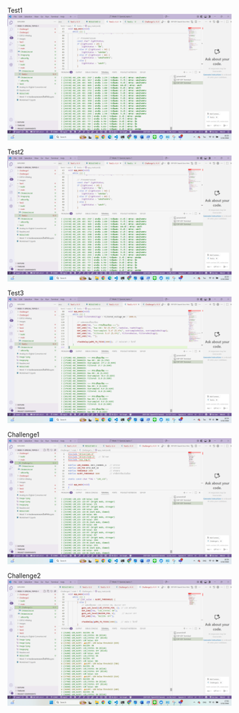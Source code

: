 Test1
![alt text](image.png)

Test2
![alt text](image-1.png)

Test3
![alt text](image-2.png)

Challenge1 
![alt text](image-3.png)

Challenge2
![alt text](image-4.png)